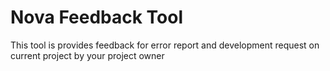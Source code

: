 # Nova Feedback Tool

This tool is provides feedback for error report and development request on current project by your project owner


